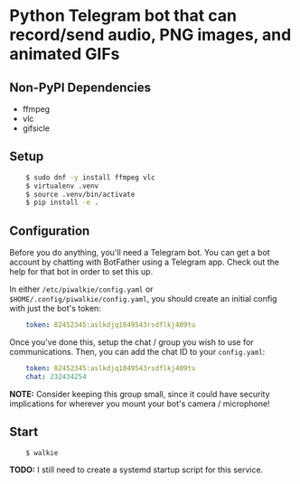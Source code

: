 # Python Telegram bot that can record/send audio, PNG images, and animated GIFs

## Non-PyPI Dependencies

* ffmpeg
* vlc
* gifsicle

## Setup

```bash
	$ sudo dnf -y install ffmpeg vlc
	$ virtualenv .venv
	$ source .venv/bin/activate
	$ pip install -e .
```

## Configuration

Before you do anything, you'll need a Telegram bot. You can get a bot account by chatting with BotFather using a Telegram app. Check out the help for that bot in order to set this up.

In either `/etc/piwalkie/config.yaml` or `$HOME/.config/piwalkie/config.yaml`, you should create an initial config with just the bot's token:

```yaml
	token: 82452345:aslkdjq1049543rsdflkj409tu
```

Once you've done this, setup the chat / group you wish to use for communications. Then, you can add the chat ID to your `config.yaml`:

```yaml
	token: 82452345:aslkdjq1049543rsdflkj409tu
	chat: 232434254
```

**NOTE:** Consider keeping this group small, since it could have security implications for wherever you mount your bot's camera / microphone!

## Start

```bash
	$ walkie
```

**TODO:** I still need to create a systemd startup script for this service.
